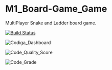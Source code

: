 # M1_Board-Game_Game
MultiPlayer Snake and Ladder board game. 

[![Build Status](https://github.com/100jandu/M1_Board-Game_Game/actions/workflows/Build.yml/badge.svg)](https://github.com/100jandu/M1_Board-Game_Game/actions/workflows/Build.yml)

![Codiga_Dashboard](https://app.codiga.io/public/project/31125/M1_Board-Game_Game/dashboard)

![Code_Quality_Score](https://api.codiga.io/project/31125/score/svg)

![Code_Grade](https://api.codiga.io/project/31125/status/svg)



